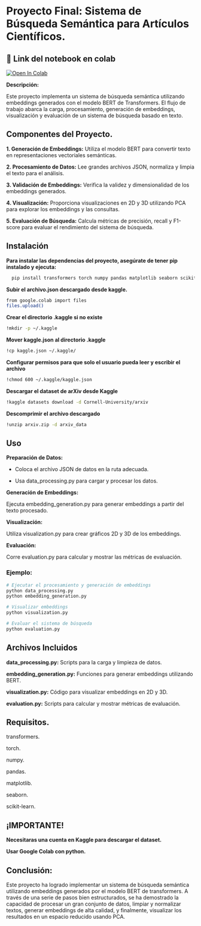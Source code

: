 
# **Proyecto Final: Sistema de Búsqueda Semántica para Artículos Científicos.**


## 🔗 Link del notebook en colab
[![Open In Colab](https://colab.research.google.com/assets/colab-badge.svg)](https://colab.research.google.com/drive/1NR6yesi0TjannGC1pc0dfBu4CYdvhTBU?usp=sharing)



**Descripción:**

Este proyecto implementa un sistema de búsqueda semántica utilizando embeddings generados con el modelo BERT de Transformers. El flujo de trabajo abarca la carga, procesamiento, generación de embeddings, visualización y evaluación de un sistema de búsqueda basado en texto. 


## Componentes del Proyecto.

**1. Generación de Embeddings:**
Utiliza el modelo BERT para convertir texto en representaciones vectoriales semánticas.

**2. Procesamiento de Datos:**
Lee grandes archivos JSON, normaliza y limpia el texto para el análisis.

**3. Validación de Embeddings:**
Verifica la validez y dimensionalidad de los embeddings generados.

**4. Visualización:**
Proporciona visualizaciones en 2D y 3D utilizando PCA para explorar los embeddings y las consultas.

**5. Evaluación de Búsqueda:**
Calcula métricas de precisión, recall y F1-score para evaluar el rendimiento del sistema de búsqueda.


## Instalación

**Para instalar las dependencias del proyecto, asegúrate de tener pip instalado y ejecuta:**

```bash
  pip install transformers torch numpy pandas matplotlib seaborn scikit-learn kaggle
```
    
**Subir el archivo.json descargado desde kaggle.**
```bash
from google.colab import files
files.upload()
```

**Crear el directorio .kaggle si no existe**

```bash
!mkdir -p ~/.kaggle
```

**Mover kaggle.json al directorio .kaggle**

```bash
!cp kaggle.json ~/.kaggle/
```

**Configurar permisos para que solo el usuario pueda leer y escribir el archivo**

```bash
!chmod 600 ~/.kaggle/kaggle.json
```

**Descargar el dataset de arXiv desde Kaggle**

```bash
!kaggle datasets download -d Cornell-University/arxiv
```


**Descomprimir el archivo descargado**

```bash
!unzip arxiv.zip -d arxiv_data
```


## Uso
**Preparación de Datos:**

- Coloca el archivo JSON de datos en la ruta adecuada.

- Usa data_processing.py para cargar y procesar los datos.

**Generación de Embeddings:**

Ejecuta embedding_generation.py para generar embeddings a partir del texto procesado.

**Visualización:**

Utiliza visualization.py para crear gráficos 2D y 3D de los embeddings.

**Evaluación:**

Corre evaluation.py para calcular y mostrar las métricas de evaluación.


### Ejemplo:

```bash
# Ejecutar el procesamiento y generación de embeddings
python data_processing.py
python embedding_generation.py

# Visualizar embeddings
python visualization.py

# Evaluar el sistema de búsqueda
python evaluation.py
```


## Archivos Incluidos

**data_processing.py:** 
Scripts para la carga y limpieza de datos.

**embedding_generation.py:** 
Funciones para generar embeddings utilizando BERT.

**visualization.py:** 
Código para visualizar embeddings en 2D y 3D.

**evaluation.py:** 
Scripts para calcular y mostrar métricas de evaluación.


## Requisitos.

transformers.

torch.

numpy.

pandas.

matplotlib.

seaborn.

scikit-learn.


## **¡IMPORTANTE!**

**Necesitaras una cuenta en Kaggle para descargar el dataset.**

**Usar Google Colab con python.**


## Conclusión:

Este proyecto ha logrado implementar un sistema de búsqueda semántica utilizando embeddings generados por el modelo BERT de transformers. A través de una serie de pasos bien estructurados, se ha demostrado la capacidad de procesar un gran conjunto de datos, limpiar y normalizar textos, generar embeddings de alta calidad, y finalmente, visualizar los resultados en un espacio reducido usando PCA.

